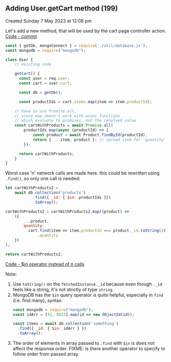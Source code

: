 ## Adding User.getCart method (199)
Created Sunday 7 May 2023 at 12:08 pm

Let's add a new method, that will be used by the cart page controller action. [Code - commit](https://github.com/exemplar-codes/online-shop-with-nosql-mongodb/commit/2656c19b369d9d55c4038f4601af90744e3ee484)
```js
const { getDb, mongoConnect } = require('./util/database.js');
const mongodb = require("mongodb");

class User {
	// existing code

	getCart() {
	  const user = req.user;
	  const cart = user.cart;

	  const db = getDb();

	  const productIds = cart.items.map(item => item.productId);

	// have to use Promise.all, 
	// since map doesn't work with async functions
	// which evaluate to promises, not the resolved value
	const cartWithProducts = await Promise.all(
		productIds.map(async (productId) => {
			const product = await Product.findById(productId);
			return { ...item, product }; // spread item for 'quantity'
		});

	  return cartWithProducts;
	}
}
```

Worst case 'n' network calls are made here. this could be rewritten using `.find()`, so only one call is needed:
```js
let cartWithProducts2 =
	await db.collection('products')
			.find({ _id: { $in: productIds }})
			.toArray();

cartWithProducts2 = cartWithProducts2.map((product) =>
	({
	    ...product,
	    quantity:
		  cart.find(item => item.productId === product._id.toString())
			  .quantity
	})
);

return cartWithProducts2;
```

[Code - $in operator instead of n calls](https://github.com/exemplar-codes/online-shop-with-nosql-mongodb/commit/e8f4f4a26633a2671f2ffb0843c04e812a6a0318)

Note:
1. Use `toString()` on the `fetchedInstance._id` because even though `._id` feels like a string, it's not strictly of type `string`.
2. MongoDB has the `$in` query operator is quite helpful, especially in `find` (i.e. find many), syntax:
	```js
	const mongodb = require("mongodb");
	const idArr = [42, 6023].map(id => new ObjectId(id));

	const items = await db.collection('something')
	  .find({ _id: { $in: idArr } })
	  .toArray();
	```
3. The order of elements in array passed to `.find` with `$in` is does not affect the response order. FIXME: is there another operator to specify to follow order from passed array.